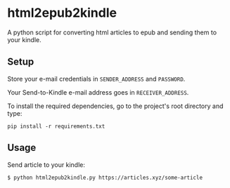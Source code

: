 # html2epub2kindle

A python script for converting html articles to epub and sending them to your kindle.

## Setup

Store your e-mail credentials in `SENDER_ADDRESS` and `PASSWORD`.

Your Send-to-Kindle e-mail address goes in `RECEIVER_ADDRESS`.

To install the required dependencies, go to the project's root directory and type:

```
pip install -r requirements.txt
```

## Usage

Send article to your kindle:

```
$ python html2epub2kindle.py https://articles.xyz/some-article
```
